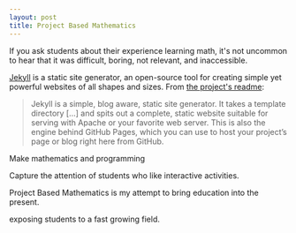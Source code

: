 ```yaml
---
layout: post
title: Project Based Mathematics
---
```



If you ask students about their experience learning math, it's not uncommon to hear that it was difficult, boring, not relevant, and inaccessible. 






[Jekyll](http://jekyllrb.com) is a static site generator, an open-source tool for creating simple yet powerful websites of all shapes and sizes. From [the project's readme](https://github.com/mojombo/jekyll/blob/master/README.markdown):

  > Jekyll is a simple, blog aware, static site generator. It takes a template directory [...] and spits out a complete, static website suitable for serving with Apache or your favorite web server. This is also the engine behind GitHub Pages, which you can use to host your project’s page or blog right here from GitHub.


Make mathematics and programming 



Capture the attention of students who like interactive activities. 

Project Based Mathematics is my attempt to bring education into the present. 


exposing students to a fast growing field. 


